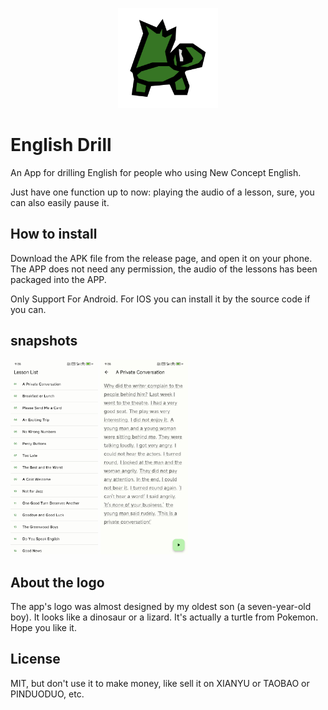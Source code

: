 <p align="center">
	<a href="https://github.com/cj0x39e/english_drill_app">
		<img src="assets/icon/icon.png" width="160" height="160">
	</a>
</p>

# English Drill

An App for drilling English for people who using New Concept English.

Just have one function up to now: playing the audio of a lesson, sure, you can also easily pause it.

## How to install

Download the APK file from the release page, and open it on your phone. The APP does not need any permission, the audio of the lessons has been packaged into the APP.

Only Support For Android. For IOS you can install it by the source code if you can.

## snapshots

<div>
	<img src="assets/snapshots/list_page.jpg" width="140" >
	<img src="assets/snapshots/playing_page.jpg" width="140" >
</div>

## About the logo

The app's logo was almost designed by my oldest son (a seven-year-old boy). It looks like a dinosaur or a lizard. It's actually a turtle from Pokemon. Hope you like it.

## License

MIT, but don't use it to make money, like sell it on XIANYU or TAOBAO or PINDUODUO, etc.
